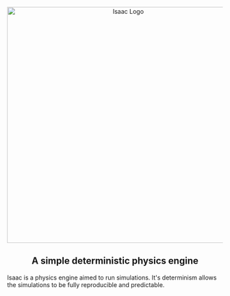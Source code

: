 <p align="center">
    <img src="/res/isaac-cropped.svg" alt="Isaac Logo" width="550"/>
</p>

<h2 align="center">A simple deterministic physics engine</h2>

Isaac is a physics engine aimed to run simulations. It's determinism allows the simulations to be fully reproducible and predictable.
